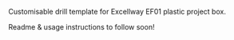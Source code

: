 Customisable drill template for Excellway EF01 plastic project box.

Readme & usage instructions to follow soon!